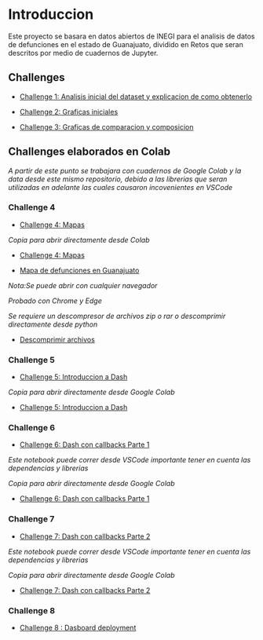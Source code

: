 # Introduccion

Este proyecto se basara en datos abiertos de INEGI para el analisis de datos de defunciones en el estado de Guanajuato, dividido en Retos que seran descritos por medio de cuadernos de Jupyter.

## Challenges

* [Challenge 1: Analisis inicial del dataset y explicacion de como obtenerlo](./Challenge_1.ipynb)

* [Challenge 2: Graficas iniciales](./Challenge_2.ipynb)

* [Challenge 3: Graficas de comparacion y composicion](./Challenge_3.ipynb)


## Challenges elaborados en Colab

*A partir de este punto se trabajara con cuadernos de Google Colab y la data desde este mismo repositorio, debido a las librerias que seran utilizadas en adelante las cuales causaron incovenientes en VSCode*

### Challenge 4

* [Challenge 4: Mapas](./Challenge_4.ipynb)

*Copia para abrir directamente desde Colab*

* [Challenge 4: Mapas](https://colab.research.google.com/drive/1dR3OpDRJEr8MvMTd_--3V6IOXgQytGdZ?usp=sharing)

* [Mapa de defunciones en Guanajuato](./kepler_map_f.zip)

*Nota:Se puede abrir con cualquier navegador*

*Probado con Chrome y Edge*

*Se requiere un descompresor de archivos zip o rar o descomprimir directamente desde python*

* [Descomprimir archivos](https://stackoverflow.com/questions/3451111/unzipping-files-in-python)

### Challenge 5

* [Challenge 5: Introduccion a Dash](./Challenge_5.ipynb)

*Copia para abrir directamente desde Google Colab*

* [Challenge 5: Introduccion a Dash](https://drive.google.com/file/d/16Gzs1gwgtg1RU4OZVf-jwCIXvVQI48bg/view?usp=sharing)

### Challenge 6

* [Challenge 6: Dash con callbacks Parte 1](./Challenge_6.ipynb)

*Este notebook puede correr desde VSCode importante tener en cuenta las dependencias y librerias*

*Copia para abrir directamente desde Google Colab*

* [Challenge 6: Dash con callbacks Parte 1](https://colab.research.google.com/drive/1AiF1H2jN_xUAjefxEXAUEzq0SSFCIx3S?usp=sharing)

### Challenge 7

* [Challenge 7: Dash con callbacks Parte 2](./Challenge_7.ipynb)

*Este notebook puede correr desde VSCode importante tener en cuenta las dependencias y librerias*

*Copia para abrir directamente desde Google Colab*

* [Challenge 7: Dash con callbacks Parte 2](https://colab.research.google.com/drive/1lrnC9bL1uqFlB5CWbKzRQW7CxwOs6k_t?usp=sharing)

### Challenge 8

* [Challenge 8 : Dasboard deployment](./Challenge_8.ipynb)